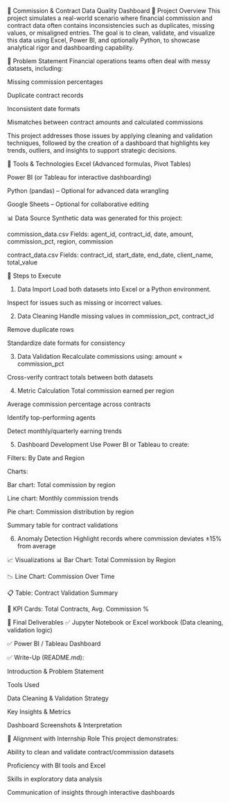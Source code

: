 💼 Commission & Contract Data Quality Dashboard
📌 Project Overview
This project simulates a real-world scenario where financial commission and contract data often contains inconsistencies such as duplicates, missing values, or misaligned entries. The goal is to clean, validate, and visualize this data using Excel, Power BI, and optionally Python, to showcase analytical rigor and dashboarding capability.

🧠 Problem Statement
Financial operations teams often deal with messy datasets, including:

Missing commission percentages

Duplicate contract records

Inconsistent date formats

Mismatches between contract amounts and calculated commissions

This project addresses those issues by applying cleaning and validation techniques, followed by the creation of a dashboard that highlights key trends, outliers, and insights to support strategic decisions.

🔧 Tools & Technologies
Excel (Advanced formulas, Pivot Tables)

Power BI (or Tableau for interactive dashboarding)

Python (pandas) – Optional for advanced data wrangling

Google Sheets – Optional for collaborative editing

📊 Data Source
Synthetic data was generated for this project:

commission_data.csv
Fields: agent_id, contract_id, date, amount, commission_pct, region, commission

contract_data.csv
Fields: contract_id, start_date, end_date, client_name, total_value

🧪 Steps to Execute
1. Data Import
Load both datasets into Excel or a Python environment.

Inspect for issues such as missing or incorrect values.

2. Data Cleaning
Handle missing values in commission_pct, contract_id

Remove duplicate rows

Standardize date formats for consistency

3. Data Validation
Recalculate commissions using: amount × commission_pct

Cross-verify contract totals between both datasets

4. Metric Calculation
Total commission earned per region

Average commission percentage across contracts

Identify top-performing agents

Detect monthly/quarterly earning trends

5. Dashboard Development
Use Power BI or Tableau to create:

Filters: By Date and Region

Charts:

Bar chart: Total commission by region

Line chart: Monthly commission trends

Pie chart: Commission distribution by region

Summary table for contract validations

6. Anomaly Detection
Highlight records where commission deviates ±15% from average

📈 Visualizations
📊 Bar Chart: Total Commission by Region

📉 Line Chart: Commission Over Time

📋 Table: Contract Validation Summary

🧮 KPI Cards: Total Contracts, Avg. Commission %

📝 Final Deliverables
✅ Jupyter Notebook or Excel workbook (Data cleaning, validation logic)

✅ Power BI / Tableau Dashboard

✅ Write-Up (README.md):

Introduction & Problem Statement

Tools Used

Data Cleaning & Validation Strategy

Key Insights & Metrics

Dashboard Screenshots & Interpretation

🔗 Alignment with Internship Role
This project demonstrates:

Ability to clean and validate contract/commission datasets

Proficiency with BI tools and Excel

Skills in exploratory data analysis

Communication of insights through interactive dashboards

